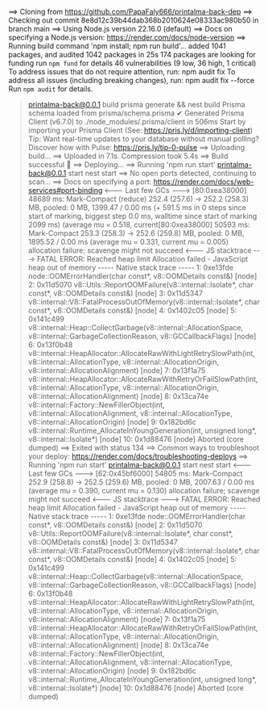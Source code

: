 ==> Cloning from https://github.com/PapaFaly666/printalma-back-dep
==> Checking out commit 8e8d12c39b44dab368b2010624e08333ac980b50 in branch main
==> Using Node.js version 22.16.0 (default)
==> Docs on specifying a Node.js version: https://render.com/docs/node-version
==> Running build command 'npm install; npm run build'...
added 1041 packages, and audited 1042 packages in 25s
174 packages are looking for funding
  run `npm fund` for details
46 vulnerabilities (9 low, 36 high, 1 critical)
To address issues that do not require attention, run:
  npm audit fix
To address all issues (including breaking changes), run:
  npm audit fix --force
Run `npm audit` for details.
> printalma-back@0.0.1 build
> prisma generate && nest build
Prisma schema loaded from prisma/schema.prisma
✔ Generated Prisma Client (v6.7.0) to ./node_modules/.prisma/client in 506ms
Start by importing your Prisma Client (See: https://pris.ly/d/importing-client)
Tip: Want real-time updates to your database without manual polling? Discover how with Pulse: https://pris.ly/tip-0-pulse
==> Uploading build...
==> Uploaded in 7.1s. Compression took 5.4s
==> Build successful 🎉
==> Deploying...
==> Running 'npm run start'
> printalma-back@0.0.1 start
> nest start
==> No open ports detected, continuing to scan...
==> Docs on specifying a port: https://render.com/docs/web-services#port-binding
<--- Last few GCs --->
[80:0xea38000]    48689 ms: Mark-Compact (reduce) 252.4 (257.6) -> 252.2 (258.3) MB, pooled: 0 MB, 1399.47 / 0.00 ms  (+ 591.5 ms in 0 steps since start of marking, biggest step 0.0 ms, walltime since start of marking 2099 ms) (average mu = 0.518, current[80:0xea38000]    50593 ms: Mark-Compact 253.3 (258.3) -> 252.6 (259.8) MB, pooled: 0 MB, 1895.52 / 0.00 ms  (average mu = 0.331, current mu = 0.005) allocation failure; scavenge might not succeed
<--- JS stacktrace --->
FATAL ERROR: Reached heap limit Allocation failed - JavaScript heap out of memory
----- Native stack trace -----
 1: 0xe13fde node::OOMErrorHandler(char const*, v8::OOMDetails const&) [node]
 2: 0x11d5070 v8::Utils::ReportOOMFailure(v8::internal::Isolate*, char const*, v8::OOMDetails const&) [node]
 3: 0x11d5347 v8::internal::V8::FatalProcessOutOfMemory(v8::internal::Isolate*, char const*, v8::OOMDetails const&) [node]
 4: 0x1402c05  [node]
 5: 0x141c499 v8::internal::Heap::CollectGarbage(v8::internal::AllocationSpace, v8::internal::GarbageCollectionReason, v8::GCCallbackFlags) [node]
 6: 0x13f0b48 v8::internal::HeapAllocator::AllocateRawWithLightRetrySlowPath(int, v8::internal::AllocationType, v8::internal::AllocationOrigin, v8::internal::AllocationAlignment) [node]
 7: 0x13f1a75 v8::internal::HeapAllocator::AllocateRawWithRetryOrFailSlowPath(int, v8::internal::AllocationType, v8::internal::AllocationOrigin, v8::internal::AllocationAlignment) [node]
 8: 0x13ca74e v8::internal::Factory::NewFillerObject(int, v8::internal::AllocationAlignment, v8::internal::AllocationType, v8::internal::AllocationOrigin) [node]
 9: 0x182bd6c v8::internal::Runtime_AllocateInYoungGeneration(int, unsigned long*, v8::internal::Isolate*) [node]
10: 0x1d88476  [node]
Aborted (core dumped)
==> Exited with status 134
==> Common ways to troubleshoot your deploy: https://render.com/docs/troubleshooting-deploys
==> Running 'npm run start'
> printalma-back@0.0.1 start
> nest start
<--- Last few GCs --->
[62:0x45bf6000]    54805 ms: Mark-Compact 252.9 (258.8) -> 252.5 (259.6) MB, pooled: 0 MB, 2007.63 / 0.00 ms  (average mu = 0.390, current mu = 0.130) allocation failure; scavenge might not succeed
<--- JS stacktrace --->
FATAL ERROR: Reached heap limit Allocation failed - JavaScript heap out of memory
----- Native stack trace -----
 1: 0xe13fde node::OOMErrorHandler(char const*, v8::OOMDetails const&) [node]
 2: 0x11d5070 v8::Utils::ReportOOMFailure(v8::internal::Isolate*, char const*, v8::OOMDetails const&) [node]
 3: 0x11d5347 v8::internal::V8::FatalProcessOutOfMemory(v8::internal::Isolate*, char const*, v8::OOMDetails const&) [node]
 4: 0x1402c05  [node]
 5: 0x141c499 v8::internal::Heap::CollectGarbage(v8::internal::AllocationSpace, v8::internal::GarbageCollectionReason, v8::GCCallbackFlags) [node]
 6: 0x13f0b48 v8::internal::HeapAllocator::AllocateRawWithLightRetrySlowPath(int, v8::internal::AllocationType, v8::internal::AllocationOrigin, v8::internal::AllocationAlignment) [node]
 7: 0x13f1a75 v8::internal::HeapAllocator::AllocateRawWithRetryOrFailSlowPath(int, v8::internal::AllocationType, v8::internal::AllocationOrigin, v8::internal::AllocationAlignment) [node]
 8: 0x13ca74e v8::internal::Factory::NewFillerObject(int, v8::internal::AllocationAlignment, v8::internal::AllocationType, v8::internal::AllocationOrigin) [node]
 9: 0x182bd6c v8::internal::Runtime_AllocateInYoungGeneration(int, unsigned long*, v8::internal::Isolate*) [node]
10: 0x1d88476  [node]
Aborted (core dumped)